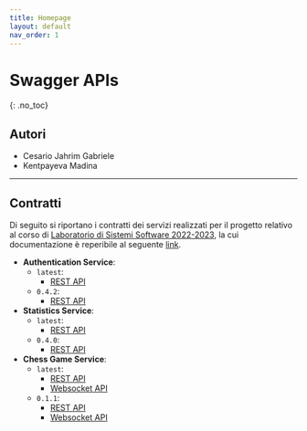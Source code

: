 ```yaml
---
title: Homepage
layout: default
nav_order: 1
---
```


# Swagger APIs
{: .no_toc}

## Autori
- Cesario Jahrim Gabriele
- Kentpayeva Madina

---

## Contratti

Di seguito si riportano i contratti dei servizi realizzati per il progetto
relativo al corso di [Laboratorio di Sistemi Software 2022-2023](https://www.unibo.it/it/didattica/insegnamenti/insegnamento/2022/412677),
la cui documentazione è reperibile al seguente [link](/docs).

- **Authentication Service**:
  - `latest`:
    - [REST API](/swagger-apis/authentication-service/latest/rest)
  - `0.4.2`:
    - [REST API](/swagger-apis/authentication-service/0.4.2/rest)
- **Statistics Service**:
  - `latest`:
    - [REST API](/swagger-apis/statistics-service/latest/rest)
  - `0.4.0`:
    - [REST API](/swagger-apis/statistics-service/0.4.0/rest)
- **Chess Game Service**:
  - `latest`:
    - [REST API](/swagger-apis/chess-game-service/latest/rest)
    - [Websocket API](/swagger-apis/chess-game-connection/0.1.1/async)
  - `0.1.1`:
    - [REST API](/swagger-apis/chess-game-service/latest/rest)
    - [Websocket API](/swagger-apis/chess-game-connection/0.1.1/async)